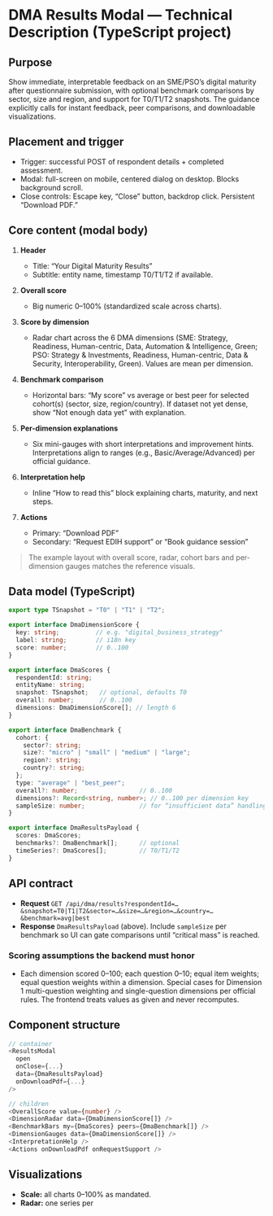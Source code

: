 # DMA Results Modal — Technical Description (TypeScript project)
## Purpose
Show immediate, interpretable feedback on an SME/PSO’s digital maturity after questionnaire submission, with optional benchmark comparisons by sector, size and region, and support for T0/T1/T2 snapshots. The guidance explicitly calls for instant feedback, peer comparisons, and downloadable visualizations.  

## Placement and trigger
* Trigger: successful POST of respondent details + completed assessment.
* Modal: full-screen on mobile, centered dialog on desktop. Blocks background scroll.
* Close controls: Escape key, “Close” button, backdrop click. Persistent “Download PDF.”

## Core content (modal body)
1. **Header**
   * Title: “Your Digital Maturity Results”
   * Subtitle: entity name, timestamp T0/T1/T2 if available.

2. **Overall score**
   * Big numeric 0–100% (standardized scale across charts). 

3. **Score by dimension**
   * Radar chart across the 6 DMA dimensions (SME: Strategy, Readiness, Human-centric, Data, Automation & Intelligence, Green; PSO: Strategy & Investments, Readiness, Human-centric, Data & Security, Interoperability, Green). Values are mean per dimension.   

4. **Benchmark comparison**
   * Horizontal bars: “My score” vs average or best peer for selected cohort(s) (sector, size, region/country). If dataset not yet dense, show “Not enough data yet” with explanation.  

5. **Per-dimension explanations**
   * Six mini-gauges with short interpretations and improvement hints. Interpretations align to ranges (e.g., Basic/Average/Advanced) per official guidance. 

6. **Interpretation help**
   * Inline “How to read this” block explaining charts, maturity, and next steps. 

7. **Actions**
   * Primary: “Download PDF”
   * Secondary: “Request EDIH support” or “Book guidance session”

> The example layout with overall score, radar, cohort bars and per-dimension gauges matches the reference visuals. 

## Data model (TypeScript)

```ts
export type TSnapshot = "T0" | "T1" | "T2";

export interface DmaDimensionScore {
  key: string;          // e.g. "digital_business_strategy"
  label: string;        // i18n key
  score: number;        // 0..100
}

export interface DmaScores {
  respondentId: string;
  entityName: string;
  snapshot: TSnapshot;   // optional, defaults T0
  overall: number;       // 0..100
  dimensions: DmaDimensionScore[]; // length 6
}

export interface DmaBenchmark {
  cohort: {
    sector?: string;
    size?: "micro" | "small" | "medium" | "large";
    region?: string;
    country?: string;
  };
  type: "average" | "best_peer";
  overall?: number;                 // 0..100
  dimensions?: Record<string, number>; // 0..100 per dimension key
  sampleSize: number;               // for “insufficient data” handling
}

export interface DmaResultsPayload {
  scores: DmaScores;
  benchmarks?: DmaBenchmark[];      // optional
  timeSeries?: DmaScores[];         // T0/T1/T2
}
```

## API contract
* **Request** `GET /api/dma/results?respondentId=…&snapshot=T0|T1|T2&sector=…&size=…&region=…&country=…&benchmark=avg|best`
* **Response** `DmaResultsPayload` (above). Include `sampleSize` per benchmark so UI can gate comparisons until “critical mass” is reached. 

### Scoring assumptions the backend must honor
* Each dimension scored 0–100; each question 0–10; equal item weights; equal question weights within a dimension. Special cases for Dimension 1 multi-question weighting and single-question dimensions per official rules. The frontend treats values as given and never recomputes. 

## Component structure
```ts
// container
<ResultsModal
  open
  onClose={...}
  data={DmaResultsPayload}
  onDownloadPdf={...}
/>

// children
<OverallScore value={number} />
<DimensionRadar data={DmaDimensionScore[]} />
<BenchmarkBars my={DmaScores} peers={DmaBenchmark[]} />
<DimensionGauges data={DmaDimensionScore[]} />
<InterpretationHelp />
<Actions onDownloadPdf onRequestSupport />
```

## Visualizations
* **Scale:** all charts 0–100% as mandated. 
* **Radar:** one series per

